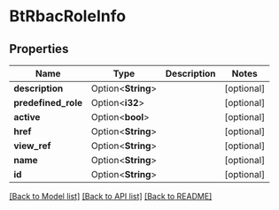# BtRbacRoleInfo

## Properties

Name | Type | Description | Notes
------------ | ------------- | ------------- | -------------
**description** | Option<**String**> |  | [optional]
**predefined_role** | Option<**i32**> |  | [optional]
**active** | Option<**bool**> |  | [optional]
**href** | Option<**String**> |  | [optional]
**view_ref** | Option<**String**> |  | [optional]
**name** | Option<**String**> |  | [optional]
**id** | Option<**String**> |  | [optional]

[[Back to Model list]](../README.md#documentation-for-models) [[Back to API list]](../README.md#documentation-for-api-endpoints) [[Back to README]](../README.md)


